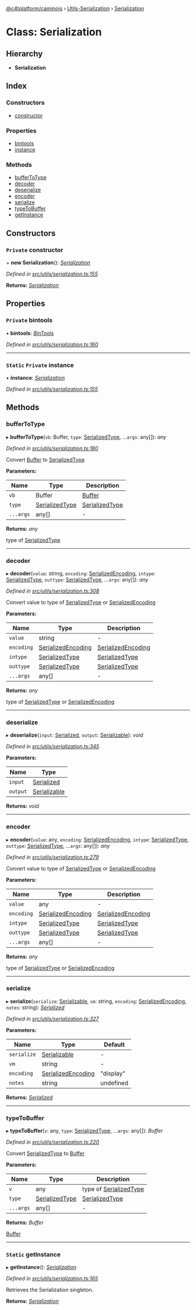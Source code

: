 [@c4tplatform/caminojs](../api.md) › [Utils-Serialization](../modules/utils_serialization.md) › [Serialization](utils_serialization.serialization.md)

# Class: Serialization

## Hierarchy

* **Serialization**

## Index

### Constructors

* [constructor](utils_serialization.serialization.md#private-constructor)

### Properties

* [bintools](utils_serialization.serialization.md#private-bintools)
* [instance](utils_serialization.serialization.md#static-private-instance)

### Methods

* [bufferToType](utils_serialization.serialization.md#buffertotype)
* [decoder](utils_serialization.serialization.md#decoder)
* [deserialize](utils_serialization.serialization.md#deserialize)
* [encoder](utils_serialization.serialization.md#encoder)
* [serialize](utils_serialization.serialization.md#serialize)
* [typeToBuffer](utils_serialization.serialization.md#typetobuffer)
* [getInstance](utils_serialization.serialization.md#static-getinstance)

## Constructors

### `Private` constructor

\+ **new Serialization**(): *[Serialization](utils_serialization.serialization.md)*

*Defined in [src/utils/serialization.ts:155](https://github.com/chain4travel/caminojs/blob/8077d740/src/utils/serialization.ts#L155)*

**Returns:** *[Serialization](utils_serialization.serialization.md)*

## Properties

### `Private` bintools

• **bintools**: *[BinTools](utils_bintools.bintools.md)*

*Defined in [src/utils/serialization.ts:160](https://github.com/chain4travel/caminojs/blob/8077d740/src/utils/serialization.ts#L160)*

___

### `Static` `Private` instance

▪ **instance**: *[Serialization](utils_serialization.serialization.md)*

*Defined in [src/utils/serialization.ts:155](https://github.com/chain4travel/caminojs/blob/8077d740/src/utils/serialization.ts#L155)*

## Methods

###  bufferToType

▸ **bufferToType**(`vb`: Buffer, `type`: [SerializedType](../modules/utils_serialization.md#serializedtype), ...`args`: any[]): *any*

*Defined in [src/utils/serialization.ts:180](https://github.com/chain4travel/caminojs/blob/8077d740/src/utils/serialization.ts#L180)*

Convert [Buffer](https://github.com/feross/buffer) to [SerializedType](../modules/utils_serialization.md#serializedtype)

**Parameters:**

Name | Type | Description |
------ | ------ | ------ |
`vb` | Buffer | [Buffer](https://github.com/feross/buffer) |
`type` | [SerializedType](../modules/utils_serialization.md#serializedtype) | [SerializedType](../modules/utils_serialization.md#serializedtype) |
`...args` | any[] | - |

**Returns:** *any*

type of [SerializedType](../modules/utils_serialization.md#serializedtype)

___

###  decoder

▸ **decoder**(`value`: string, `encoding`: [SerializedEncoding](../modules/utils_serialization.md#serializedencoding), `intype`: [SerializedType](../modules/utils_serialization.md#serializedtype), `outtype`: [SerializedType](../modules/utils_serialization.md#serializedtype), ...`args`: any[]): *any*

*Defined in [src/utils/serialization.ts:308](https://github.com/chain4travel/caminojs/blob/8077d740/src/utils/serialization.ts#L308)*

Convert value to type of [SerializedType](../modules/utils_serialization.md#serializedtype) or [SerializedEncoding](../modules/utils_serialization.md#serializedencoding)

**Parameters:**

Name | Type | Description |
------ | ------ | ------ |
`value` | string | - |
`encoding` | [SerializedEncoding](../modules/utils_serialization.md#serializedencoding) | [SerializedEncoding](../modules/utils_serialization.md#serializedencoding) |
`intype` | [SerializedType](../modules/utils_serialization.md#serializedtype) | [SerializedType](../modules/utils_serialization.md#serializedtype) |
`outtype` | [SerializedType](../modules/utils_serialization.md#serializedtype) | [SerializedType](../modules/utils_serialization.md#serializedtype) |
`...args` | any[] | - |

**Returns:** *any*

type of [SerializedType](../modules/utils_serialization.md#serializedtype) or [SerializedEncoding](../modules/utils_serialization.md#serializedencoding)

___

###  deserialize

▸ **deserialize**(`input`: [Serialized](../interfaces/common_interfaces.serialized.md), `output`: [Serializable](utils_serialization.serializable.md)): *void*

*Defined in [src/utils/serialization.ts:345](https://github.com/chain4travel/caminojs/blob/8077d740/src/utils/serialization.ts#L345)*

**Parameters:**

Name | Type |
------ | ------ |
`input` | [Serialized](../interfaces/common_interfaces.serialized.md) |
`output` | [Serializable](utils_serialization.serializable.md) |

**Returns:** *void*

___

###  encoder

▸ **encoder**(`value`: any, `encoding`: [SerializedEncoding](../modules/utils_serialization.md#serializedencoding), `intype`: [SerializedType](../modules/utils_serialization.md#serializedtype), `outtype`: [SerializedType](../modules/utils_serialization.md#serializedtype), ...`args`: any[]): *any*

*Defined in [src/utils/serialization.ts:279](https://github.com/chain4travel/caminojs/blob/8077d740/src/utils/serialization.ts#L279)*

Convert value to type of [SerializedType](../modules/utils_serialization.md#serializedtype) or [SerializedEncoding](../modules/utils_serialization.md#serializedencoding)

**Parameters:**

Name | Type | Description |
------ | ------ | ------ |
`value` | any | - |
`encoding` | [SerializedEncoding](../modules/utils_serialization.md#serializedencoding) | [SerializedEncoding](../modules/utils_serialization.md#serializedencoding) |
`intype` | [SerializedType](../modules/utils_serialization.md#serializedtype) | [SerializedType](../modules/utils_serialization.md#serializedtype) |
`outtype` | [SerializedType](../modules/utils_serialization.md#serializedtype) | [SerializedType](../modules/utils_serialization.md#serializedtype) |
`...args` | any[] | - |

**Returns:** *any*

type of [SerializedType](../modules/utils_serialization.md#serializedtype) or [SerializedEncoding](../modules/utils_serialization.md#serializedencoding)

___

###  serialize

▸ **serialize**(`serialize`: [Serializable](utils_serialization.serializable.md), `vm`: string, `encoding`: [SerializedEncoding](../modules/utils_serialization.md#serializedencoding), `notes`: string): *[Serialized](../interfaces/common_interfaces.serialized.md)*

*Defined in [src/utils/serialization.ts:327](https://github.com/chain4travel/caminojs/blob/8077d740/src/utils/serialization.ts#L327)*

**Parameters:**

Name | Type | Default |
------ | ------ | ------ |
`serialize` | [Serializable](utils_serialization.serializable.md) | - |
`vm` | string | - |
`encoding` | [SerializedEncoding](../modules/utils_serialization.md#serializedencoding) | "display" |
`notes` | string | undefined |

**Returns:** *[Serialized](../interfaces/common_interfaces.serialized.md)*

___

###  typeToBuffer

▸ **typeToBuffer**(`v`: any, `type`: [SerializedType](../modules/utils_serialization.md#serializedtype), ...`args`: any[]): *Buffer*

*Defined in [src/utils/serialization.ts:220](https://github.com/chain4travel/caminojs/blob/8077d740/src/utils/serialization.ts#L220)*

Convert [SerializedType](../modules/utils_serialization.md#serializedtype) to [Buffer](https://github.com/feross/buffer)

**Parameters:**

Name | Type | Description |
------ | ------ | ------ |
`v` | any | type of [SerializedType](../modules/utils_serialization.md#serializedtype) |
`type` | [SerializedType](../modules/utils_serialization.md#serializedtype) | [SerializedType](../modules/utils_serialization.md#serializedtype) |
`...args` | any[] | - |

**Returns:** *Buffer*

[Buffer](https://github.com/feross/buffer)

___

### `Static` getInstance

▸ **getInstance**(): *[Serialization](utils_serialization.serialization.md)*

*Defined in [src/utils/serialization.ts:165](https://github.com/chain4travel/caminojs/blob/8077d740/src/utils/serialization.ts#L165)*

Retrieves the Serialization singleton.

**Returns:** *[Serialization](utils_serialization.serialization.md)*
